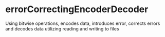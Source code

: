 # errorCorrectingEncoderDecoder
 Using bitwise operations, encodes data, introduces error, corrects errors and decodes data utilizing reading and writing to files
